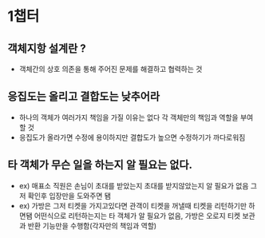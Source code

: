 # 1챕터

## 객체지항 설계란 ?
- 객체간의 상호 의존을 통해 주어진 문제를 해결하고 협력하는 것


## 응집도는 올리고 결합도는 낮추어라
- 하나의 객체가 여러가지 책임을 가질 이유는 없다 각 객체만의 책임과 역할을 부여할 것
- 응집도가 올라가면 수정에 용이하지만 결합도가 높으면 수정하기가 까다로워짐

## 타 객체가 무슨 일을 하는지 알 필요는 없다.
- ex) 매표소 직원은 손님이 초대를 받았는지 초대를 받지않았는지 알 필요가 없음 그저 확인후 입장만을 도와주면 됌
- ex) 가방은 그저 티켓을 가지고있다면 관객이 티켓을 꺼낼때 티켓을 리턴하기만 하면됌 어떤식으로 리턴하는지는 타 객체가 알 필요가 없음, 가방은 오로지 티켓 보관과 반환 기능만을 수행함(각자만의 책임과 역할)
